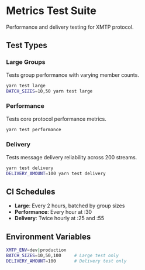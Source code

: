 # Metrics Test Suite

Performance and delivery testing for XMTP protocol.

## Test Types

### Large Groups

Tests group performance with varying member counts.

```bash
yarn test large
BATCH_SIZES=10,50 yarn test large
```

### Performance

Tests core protocol performance metrics.

```bash
yarn test performance
```

### Delivery

Tests message delivery reliability across 200 streams.

```bash
yarn test delivery
DELIVERY_AMOUNT=100 yarn test delivery
```

## CI Schedules

- **Large**: Every 2 hours, batched by group sizes
- **Performance**: Every hour at :30
- **Delivery**: Twice hourly at :25 and :55

## Environment Variables

```bash
XMTP_ENV=dev|production
BATCH_SIZES=10,50,100     # Large test only
DELIVERY_AMOUNT=100       # Delivery test only
```
